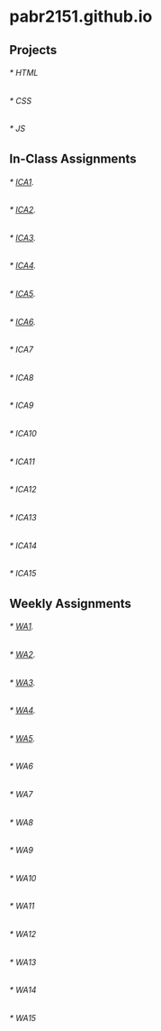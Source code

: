 # pabr2151.github.io


## Projects

###### * HTML
###### * CSS
###### * JS

## In-Class Assignments

###### * [ICA1](ica/ICA1.pdf).
###### * [ICA2](ica/ICA2.pdf).
###### * [ICA3](ica/ICA2.pdf).
###### * [ICA4](ica/ICA4.html).
###### * [ICA5](ica/ica5.html).
###### * [ICA6](ica/ica6/ica6-part1.html).
###### * ICA7
###### * ICA8
###### * ICA9
###### * ICA10
###### * ICA11
###### * ICA12
###### * ICA13
###### * ICA14
###### * ICA15

## Weekly Assignments

###### * [WA1](wa/wa1.html).
###### * [WA2](wa/wa2.html).
###### * [WA3](wa/wa3.html).
###### * [WA4](wa/wa4.html).
###### * [WA5](wa/wa5.html).
###### * WA6
###### * WA7
###### * WA8
###### * WA9
###### * WA10
###### * WA11
###### * WA12
###### * WA13
###### * WA14
###### * WA15

